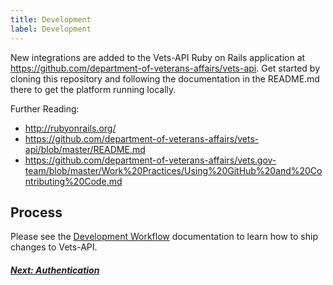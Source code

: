 ```yaml
---
title: Development
label: Development
---
```

New integrations are added to the Vets-API Ruby on Rails application at
https://github.com/department-of-veterans-affairs/vets-api. Get started by
cloning this repository and following the documentation in the README.md
there to get the platform running locally.

Further Reading:
* http://rubyonrails.org/
* https://github.com/department-of-veterans-affairs/vets-api/blob/master/README.md
* https://github.com/department-of-veterans-affairs/vets.gov-team/blob/master/Work%20Practices/Using%20GitHub%20and%20Contributing%20Code.md

## Process

Please see the [Development Workflow](../development-workflow) documentation to learn
how to ship changes to Vets-API.

<!-- Next Button -->
<a href='./authentication'><div class="next-button"><h5 class="next-text">Next: Authentication</h5></div></a>
